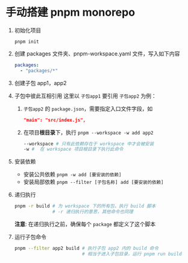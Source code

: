 # 手动搭建 pnpm monorepo

1. 初始化项目

   `pnpm init`

2. 创建 packages 文件夹、pnpm-workspace.yaml 文件，写入如下内容

   ```yaml
   packages:
     - "packages/*"
   ```

3. 创建子包 app1，app2

4. 子包中彼此互相引用
   这里以 `子包app1` 要引用 `子包app2` 为例：

   1. `子包app2` 的 `package.json`，需要指定入口文件字段，如
      ```json
      "main": "src/index.js",
      ```
   2. 在项目**根目录**下，执行 `pnpm --workspace -w add app2`
      ```sh
      --workspace # 只有此依赖存在于 workspace 中才会被安装
      -w #  在 workspace 项目根目录下执行此命令
      ```

5. 安装依赖

   - 安装公共依赖
     `pnpm -w add [要安装的依赖]`
   - 安装局部依赖
     `pnpm --filter [子包名称] add [要安装的依赖]`

6. 递归执行

   ```sh
   pnpm -r build # 为 workspace 下的所有包，执行 build 脚本
                 # -r 递归执行的意思，其他命令也同理
   ```

   **注意**: 在递归执行之前，确保每个 `package` 都定义了这个脚本

7. 运行子包命令

   ```sh
   pnpm --filter app2 build # 执行子包 app2 内的 build 命令
                            # 相当于进入子包目录，运行 pnpm run build
   ```
